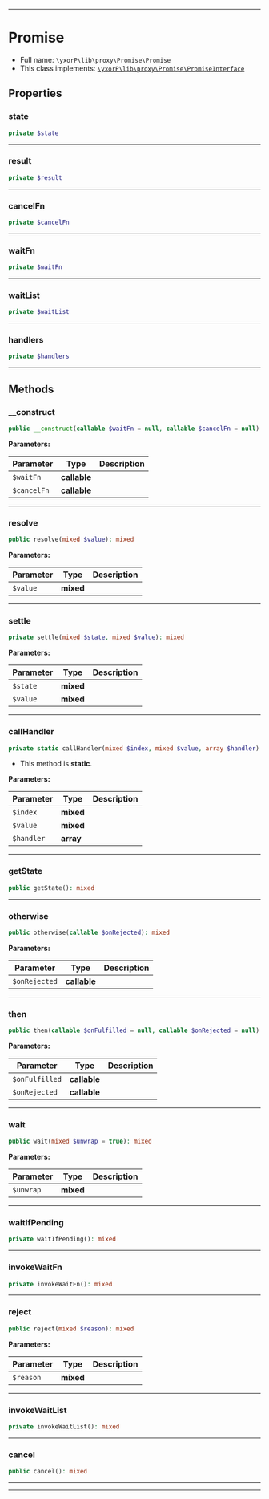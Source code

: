 ***

# Promise





* Full name: `\yxorP\lib\proxy\Promise\Promise`
* This class implements:
[`\yxorP\lib\proxy\Promise\PromiseInterface`](./PromiseInterface.md)



## Properties


### state



```php
private $state
```






***

### result



```php
private $result
```






***

### cancelFn



```php
private $cancelFn
```






***

### waitFn



```php
private $waitFn
```






***

### waitList



```php
private $waitList
```






***

### handlers



```php
private $handlers
```






***

## Methods


### __construct



```php
public __construct(callable $waitFn = null, callable $cancelFn = null): mixed
```








**Parameters:**

| Parameter | Type | Description |
|-----------|------|-------------|
| `$waitFn` | **callable** |  |
| `$cancelFn` | **callable** |  |




***

### resolve



```php
public resolve(mixed $value): mixed
```








**Parameters:**

| Parameter | Type | Description |
|-----------|------|-------------|
| `$value` | **mixed** |  |




***

### settle



```php
private settle(mixed $state, mixed $value): mixed
```








**Parameters:**

| Parameter | Type | Description |
|-----------|------|-------------|
| `$state` | **mixed** |  |
| `$value` | **mixed** |  |




***

### callHandler



```php
private static callHandler(mixed $index, mixed $value, array $handler): mixed
```



* This method is **static**.




**Parameters:**

| Parameter | Type | Description |
|-----------|------|-------------|
| `$index` | **mixed** |  |
| `$value` | **mixed** |  |
| `$handler` | **array** |  |




***

### getState



```php
public getState(): mixed
```











***

### otherwise



```php
public otherwise(callable $onRejected): mixed
```








**Parameters:**

| Parameter | Type | Description |
|-----------|------|-------------|
| `$onRejected` | **callable** |  |




***

### then



```php
public then(callable $onFulfilled = null, callable $onRejected = null): mixed
```








**Parameters:**

| Parameter | Type | Description |
|-----------|------|-------------|
| `$onFulfilled` | **callable** |  |
| `$onRejected` | **callable** |  |




***

### wait



```php
public wait(mixed $unwrap = true): mixed
```








**Parameters:**

| Parameter | Type | Description |
|-----------|------|-------------|
| `$unwrap` | **mixed** |  |




***

### waitIfPending



```php
private waitIfPending(): mixed
```











***

### invokeWaitFn



```php
private invokeWaitFn(): mixed
```











***

### reject



```php
public reject(mixed $reason): mixed
```








**Parameters:**

| Parameter | Type | Description |
|-----------|------|-------------|
| `$reason` | **mixed** |  |




***

### invokeWaitList



```php
private invokeWaitList(): mixed
```











***

### cancel



```php
public cancel(): mixed
```











***


***

